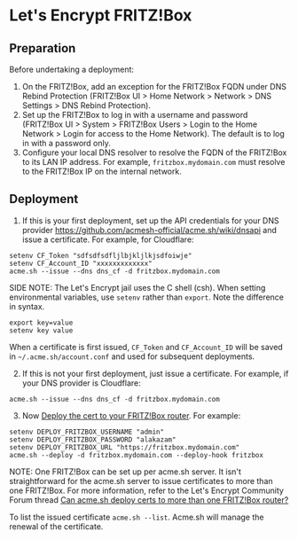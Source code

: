 # Let's Encrypt FRITZ!Box
## Preparation
Before undertaking a deployment:
1. On the FRITZ!Box, add an exception for the FRITZ!Box FQDN under DNS Rebind Protection (FRITZ!Box UI > Home Network > Network > DNS Settings > DNS Rebind Protection).
2. Set up the FRITZ!Box to log in with a username and password (FRITZ!Box UI > System > FRITZ!Box Users > Login to the Home Network > Login for access to the Home Network). The default is to log in with a password only.
3. Configure your local DNS resolver to resolve the FQDN of the FRITZ!Box to its LAN IP address. For example, `fritzbox.mydomain.com` must resolve to the FRITZ!Box IP on the internal network.

## Deployment
1. If this is your first deployment, set up the API credentials for your DNS provider https://github.com/acmesh-official/acme.sh/wiki/dnsapi and issue a certificate. For example, for Cloudflare:
```
setenv CF_Token "sdfsdfsdfljlbjkljlkjsdfoiwje"
setenv CF_Account_ID "xxxxxxxxxxxxx"
acme.sh --issue --dns dns_cf -d fritzbox.mydomain.com
```
SIDE NOTE: The Let's Encrypt jail uses the C shell (csh). When setting environmental variables, use `setenv` rather than `export`. Note the difference in syntax.
```
export key=value
setenv key value
```
When a certificate is first issued, `CF_Token` and `CF_Account_ID` will be saved in `~/.acme.sh/account.conf` and used for subsequent deployments.

2. If this is not your first deployment, just issue a certificate. For example, if your DNS provider is Cloudflare:
```
acme.sh --issue --dns dns_cf -d fritzbox.mydomain.com
```
3. Now [Deploy the cert to your FRITZ!Box router](https://github.com/acmesh-official/acme.sh/wiki/deployhooks#8-deploy-the-cert-to-your-fritzbox-router). For example:
```
setenv DEPLOY_FRITZBOX_USERNAME "admin"
setenv DEPLOY_FRITZBOX_PASSWORD "alakazam"
setenv DEPLOY_FRITZBOX_URL "https://fritzbox.mydomain.com"
acme.sh --deploy -d fritzbox.mydomain.com --deploy-hook fritzbox
```
NOTE: One FRITZ!Box can be set up per acme.sh server. It isn't straightforward for the acme.sh server to issue certificates to more than one FRITZ!Box. For more information, refer to the Let's Encrypt Community Forum thread [Can acme.sh deploy certs to more than one FRITZ!Box router?](https://community.letsencrypt.org/t/can-acme-sh-deploy-certs-to-more-than-one-fritz-box-router/137854) 


To list the issued certificate `acme.sh --list`. Acme.sh will manage the renewal of the certificate.
